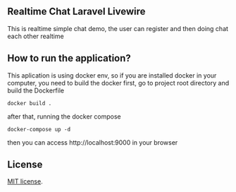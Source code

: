 ## Realtime Chat Laravel Livewire

This is realtime simple chat demo, the user can register and then doing chat each other realtime

## How to run the application?

This aplication is using docker env, so if you are installed docker in your computer, you need to build the docker first, go to project root directory and build the Dockerfile

```
docker build .
```

after that, running the docker compose
```
docker-compose up -d
```

then you can access http://localhost:9000 in your browser

## License
[MIT license](https://opensource.org/licenses/MIT).

